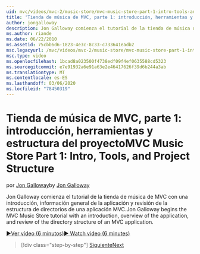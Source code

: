 ```yaml
---
uid: mvc/videos/mvc-2/music-store/mvc-music-store-part-1-intro-tools-and-project-structure
title: 'Tienda de música de MVC, parte 1: introducción, herramientas y estructura del proyecto | Microsoft Docs'
author: jongalloway
description: Jon Galloway comienza el tutorial de la tienda de música de MVC con una introducción, información general de la aplicación y revisión de la estructura de directorios de una aplicación de MVC...
ms.author: riande
ms.date: 06/22/2010
ms.assetid: 75cbb6d6-1823-4e3c-8c33-c733641eadb2
msc.legacyurl: /mvc/videos/mvc-2/music-store/mvc-music-store-part-1-intro-tools-and-project-structure
msc.type: video
ms.openlocfilehash: 1bcad8a023500f4738edf09f4ef0635588cd5323
ms.sourcegitcommit: e7e91932a6e91a63e2e46417626f39d6b244a3ab
ms.translationtype: MT
ms.contentlocale: es-ES
ms.lasthandoff: 03/06/2020
ms.locfileid: "78450319"
---
```

# <a name="mvc-music-store-part-1-intro-tools-and-project-structure"></a><span data-ttu-id="2bb7f-103">Tienda de música de MVC, parte 1: introducción, herramientas y estructura del proyecto</span><span class="sxs-lookup"><span data-stu-id="2bb7f-103">MVC Music Store Part 1: Intro, Tools, and Project Structure</span></span>

<span data-ttu-id="2bb7f-104">por [Jon Galloway](https://github.com/jongalloway)</span><span class="sxs-lookup"><span data-stu-id="2bb7f-104">by [Jon Galloway](https://github.com/jongalloway)</span></span>

<span data-ttu-id="2bb7f-105">Jon Galloway comienza el tutorial de la tienda de música de MVC con una introducción, información general de la aplicación y revisión de la estructura de directorios de una aplicación MVC.</span><span class="sxs-lookup"><span data-stu-id="2bb7f-105">Jon Galloway begins the MVC Music Store tutorial with an introduction, overview of the application, and review of the directory structure of an MVC application.</span></span>

[<span data-ttu-id="2bb7f-106">&#9654;Ver vídeo (6 minutos)</span><span class="sxs-lookup"><span data-stu-id="2bb7f-106">&#9654; Watch video (6 minutes)</span></span>](https://channel9.msdn.com/Blogs/ASP-NET-Site-Videos/mvc-music-store-part-1-intro-tools-and-project-structure)

> [!div class="step-by-step"]
> [<span data-ttu-id="2bb7f-107">Siguiente</span><span class="sxs-lookup"><span data-stu-id="2bb7f-107">Next</span></span>](mvc-music-store-part-2-controllers.md)

